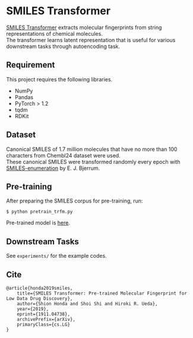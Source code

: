# SMILES Transformer

[SMILES Transformer](http://arxiv.org/abs/1911.04738) extracts molecular fingerprints from string representations of chemical molecules.  
The transformer learns latent representation that is useful for various downstream tasks through autoencoding task.

## Requirement
This project requires the following libraries.

- NumPy
- Pandas
- PyTorch > 1.2
- tqdm
- RDKit

## Dataset
Canonical SMILES of 1.7 million molecules that have no more than 100 characters from Chembl24 dataset were used.  
These canonical SMILES were transformed randomly every epoch with [SMILES-enumeration](https://github.com/EBjerrum/SMILES-enumeration) by E. J. Bjerrum.  

## Pre-training
After preparing the SMILES corpus for pre-training, run:

```
$ python pretrain_trfm.py
```

Pre-trained model is [here](https://drive.google.com/drive/folders/1mY03ZwfaYx7p9AtPPhFtU_TubuBEnxRh?usp=sharing).

## Downstream Tasks
See `experiments/` for the example codes.

## Cite
```
@article{honda2019smiles,
    title={SMILES Transformer: Pre-trained Molecular Fingerprint for Low Data Drug Discovery},
    author={Shion Honda and Shoi Shi and Hiroki R. Ueda},
    year={2019},
    eprint={1911.04738},
    archivePrefix={arXiv},
    primaryClass={cs.LG}
}
```
